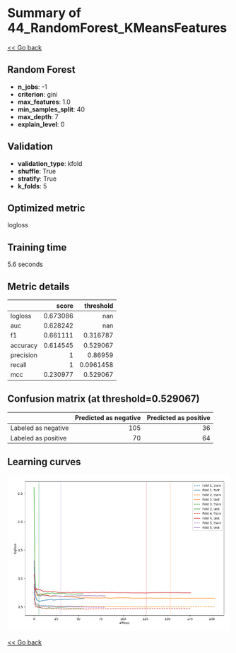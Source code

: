 # Summary of 44_RandomForest_KMeansFeatures

[<< Go back](../README.md)


## Random Forest
- **n_jobs**: -1
- **criterion**: gini
- **max_features**: 1.0
- **min_samples_split**: 40
- **max_depth**: 7
- **explain_level**: 0

## Validation
 - **validation_type**: kfold
 - **shuffle**: True
 - **stratify**: True
 - **k_folds**: 5

## Optimized metric
logloss

## Training time

5.6 seconds

## Metric details
|           |    score |   threshold |
|:----------|---------:|------------:|
| logloss   | 0.673086 | nan         |
| auc       | 0.628242 | nan         |
| f1        | 0.661111 |   0.316787  |
| accuracy  | 0.614545 |   0.529067  |
| precision | 1        |   0.86959   |
| recall    | 1        |   0.0961458 |
| mcc       | 0.230977 |   0.529067  |


## Confusion matrix (at threshold=0.529067)
|                     |   Predicted as negative |   Predicted as positive |
|:--------------------|------------------------:|------------------------:|
| Labeled as negative |                     105 |                      36 |
| Labeled as positive |                      70 |                      64 |

## Learning curves
![Learning curves](learning_curves.png)

[<< Go back](../README.md)
